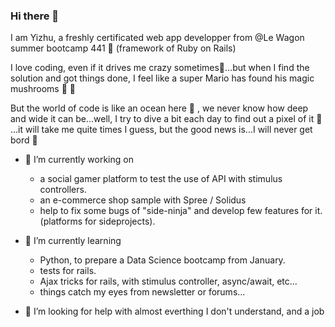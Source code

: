 ### Hi there 👋

I am Yizhu, a freshly certificated web app developper from @Le Wagon summer bootcamp 441 🤩 (framework of Ruby on Rails)

I love coding, even if it drives me crazy sometimes🤯...but when I find the solution and got things done, I feel like a super Mario has found his magic mushrooms 🌟 🌟

But the world of code is like an ocean here 🌊 , we never know how deep and wide it can be...well, I try to dive a bit each day to find out a pixel of it 🍰 ...it will take me quite times I guess, but the good news is...I will never get bord 🌈

- 🔭 I’m currently working on 
    - a social gamer platform to test the use of API with stimulus controllers.
    - an e-commerce shop sample with Spree / Solidus
    - help to fix some bugs of "side-ninja" and develop few features for it.(platforms for sideprojects).
    
- 🌱 I’m currently learning 
    - Python, to prepare a Data Science bootcamp from January.
    - tests for rails.
    - Ajax tricks for rails, with stimulus controller, async/await, etc...
    - things catch my eyes from newsletter or forums...
    
- 🤔 I’m looking for help with almost everthing I don't understand, and a job 

